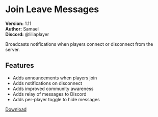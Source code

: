 # Join Leave Messages

**Version:** 1.11  
**Author:** Samael  
**Discord:** @liliaplayer  

Broadcasts notifications when players connect or disconnect from the server.

## Features

- Adds announcements when players join
- Adds notifications on disconnect
- Adds improved community awareness
- Adds relay of messages to Discord
- Adds per-player toggle to hide messages

[Download](https://github.com/LiliaFramework/Modules/raw/refs/heads/gh-pages/joinleavemessages.zip)
